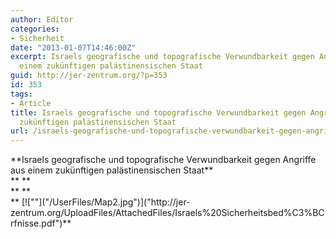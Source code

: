 ```yaml
---
author: Editor
categories:
- Sicherheit
date: "2013-01-07T14:46:00Z"
excerpt: Israels geografische und topografische Verwundbarkeit gegen Angriffe aus
  einem zukünftigen palästinensischen Staat
guid: http://jer-zentrum.org/?p=353
id: 353
tags:
- Article
title: Israels geografische und topografische Verwundbarkeit gegen Angriffe aus einem
  zukünftigen palästinensischen Staat
url: /israels-geografische-und-topografische-verwundbarkeit-gegen-angriffe-aus-einem-zukunftigen-palastinensischen-staat/
---
```


<div align=""center"">**<font size=""3"">Israels geografische und topografische Verwundbarkeit gegen Angriffe aus einem zukünftigen palästinensischen Staat</font>**</div><div align=""center"">**<font size=""3""> </font>**</div><div align=""center"">**<font size=""3""> </font>**</div><div align=""center"">**<font size=""3""> [![""]("/UserFiles/Map2.jpg")]("http://jer-zentrum.org/UploadFiles/AttachedFiles/Israels%20Sicherheitsbed%C3%BCrfnisse.pdf")</font>**</div>